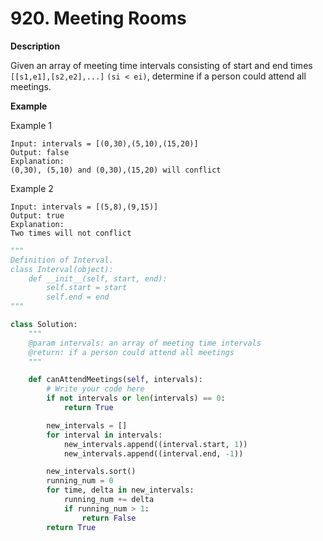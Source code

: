 # 920. Meeting Rooms

**Description**

Given an array of meeting time intervals consisting of start and end times `[[s1,e1],[s2,e2],...]` `(si < ei)`, determine if a person could attend all meetings.

**Example**

Example 1

```
Input: intervals = [(0,30),(5,10),(15,20)]
Output: false
Explanation: 
(0,30), (5,10) and (0,30),(15,20) will conflict
```

Example 2

```
Input: intervals = [(5,8),(9,15)]
Output: true
Explanation: 
Two times will not conflict
```

```python
"""
Definition of Interval.
class Interval(object):
    def __init__(self, start, end):
        self.start = start
        self.end = end
"""

class Solution:
    """
    @param intervals: an array of meeting time intervals
    @return: if a person could attend all meetings
    """

    def canAttendMeetings(self, intervals):
        # Write your code here
        if not intervals or len(intervals) == 0:
            return True

        new_intervals = []
        for interval in intervals:
            new_intervals.append((interval.start, 1))
            new_intervals.append((interval.end, -1))

        new_intervals.sort()
        running_num = 0
        for time, delta in new_intervals:
            running_num += delta
            if running_num > 1:
                return False
        return True
```
